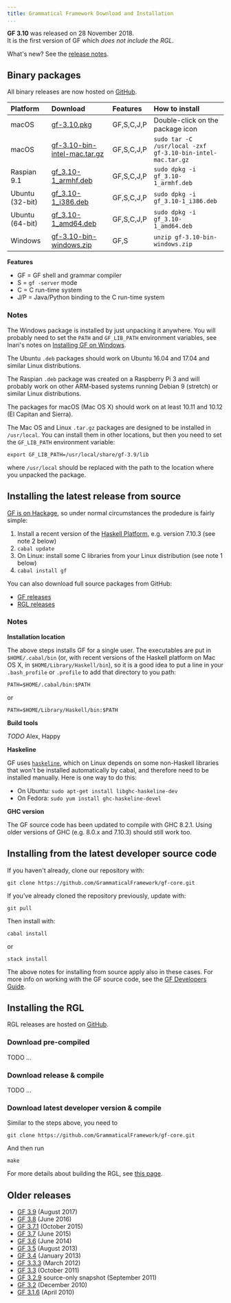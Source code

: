 ```yaml
---
title: Grammatical Framework Download and Installation
...
```


**GF 3.10** was released on 28 November 2018.  
It is the first version of GF which _does not include the RGL_.

What's new? See the [release notes](release-3.10.html).

## Binary packages

All binary releases are now hosted on [GitHub](https://github.com/GrammaticalFramework/gf-core/releases).

| Platform        | Download                                                     | Features   | How to install                                             |
|:----------------|:-------------------------------------------------------------|:-----------|:-----------------------------------------------------------|
| macOS           | [gf-3.10.pkg](gf-3.10.pkg)                                   | GF,S,C,J,P | Double-click on the package icon                           |
| macOS           | [gf-3.10-bin-intel-mac.tar.gz](gf-3.10-bin-intel-mac.tar.gz) | GF,S,C,J,P | `sudo tar -C /usr/local -zxf gf-3.10-bin-intel-mac.tar.gz` |
| Raspian 9.1     | [gf\_3.10-1\_armhf.deb](gf_3.10-1_armhf.deb)                 | GF,S,C,J,P | `sudo dpkg -i gf_3.10-1_armhf.deb`                         |
| Ubuntu (32-bit) | [gf\_3.10-1\_i386.deb](gf_3.10-1_i386.deb)                   | GF,S,C,J,P | `sudo dpkg -i gf_3.10-1_i386.deb`                          |
| Ubuntu (64-bit) | [gf\_3.10-1\_amd64.deb](gf_3.10-1_amd64.deb)                 | GF,S,C,J,P | `sudo dpkg -i gf_3.10-1_amd64.deb`                         |
| Windows         | [gf-3.10-bin-windows.zip](gf-3.10-bin-windows.zip)           | GF,S       | `unzip gf-3.10-bin-windows.zip`                            |

**Features**

- GF = GF shell and grammar compiler
- S = `gf -server` mode
- C = C run-time system
- J/P = Java/Python binding to the C run-time system

### Notes

The Windows package is installed by just unpacking it anywhere. You will
probably need to set the `PATH` and `GF_LIB_PATH` environment variables,
see Inari's notes on [Installing GF on Windows](http://www.grammaticalframework.org/~inari/gf-windows.html#toc3).

The Ubuntu `.deb` packages should work on Ubuntu 16.04 and 17.04 and
similar Linux distributions.

The Raspian `.deb` package was created on a Raspberry Pi 3 and will
probably work on other ARM-based systems running Debian 9 (stretch) or
similar Linux distributions.

The packages for macOS (Mac OS X) should work on at least 10.11 and
10.12 (El Capitan and Sierra).

The Mac OS and Linux `.tar.gz` packages are designed to be installed in
`/usr/local`. You can install them in other locations, but then you need
to set the `GF_LIB_PATH` environment variable:

```
export GF_LIB_PATH=/usr/local/share/gf-3.9/lib
```

where `/usr/local` should be replaced with the path to the location
where you unpacked the package.

## Installing the latest release from source

[GF is on Hackage](http://hackage.haskell.org/package/gf), so under
normal circumstances the prodedure is fairly simple:

1.  Install a recent version of the [Haskell
    Platform](http://hackage.haskell.org/platform), e.g. version 7.10.3
    (see note 2 below)
2.  `cabal update`
3.  On Linux: install some C libraries from your Linux distribution (see
    note 1 below)
4.  `cabal install gf`

You can also download full source packages from GitHub:

- [GF releases](https://github.com/GrammaticalFramework/gf-core/releases)
- [RGL releases](https://github.com/GrammaticalFramework/gf-rgl/releases)

### Notes

**Installation location**

The above steps installs GF for a single user. The executables are put
in `$HOME/.cabal/bin` (or, with recent versions of the Haskell platform
on Mac OS X, in `$HOME/Library/Haskell/bin`), so it is a good idea to
put a line in your `.bash_profile` or `.profile` to add that directory
to you path:

```
PATH=$HOME/.cabal/bin:$PATH
```

or

```
PATH=$HOME/Library/Haskell/bin:$PATH
```

**Build tools**

*TODO* Alex, Happy

**Haskeline**

GF uses [`haskeline`](http://hackage.haskell.org/package/haskeline), which
on Linux depends on some non-Haskell libraries that won't be installed
automatically by cabal, and therefore need to be installed manually.
Here is one way to do this:

- On Ubuntu: `sudo apt-get install libghc-haskeline-dev`
- On Fedora: `sudo yum install ghc-haskeline-devel`

**GHC version**

The GF source code has been updated to compile with GHC
8.2.1. Using older versions of GHC (e.g. 8.0.x and 7.10.3) should still
work too.

## Installing from the latest developer source code

If you haven't already, clone our repository with:

```
git clone https://github.com/GrammaticalFramework/gf-core.git
```

If you've already cloned the repository previously, update with:

```
git pull
```

Then install with:

```
cabal install
```

or

```
stack install
```

The above notes for installing from source apply also in these cases.
For more info on working with the GF source code, see the
[GF Developers Guide](../doc/gf-developers.html).

## Installing the RGL

RGL releases are hosted on [GitHub](https://github.com/GrammaticalFramework/gf-rgl/releases).

### Download pre-compiled

TODO ...

### Download release & compile

TODO ...

### Download latest developer version & compile

Similar to the steps above, you need to

```
git clone https://github.com/GrammaticalFramework/gf-core.git
```

And then run

```
make
```

For more details about building the RGL, see [this page](https://github.com/GrammaticalFramework/gf-rgl/blob/master/README.md).

## Older releases

- [GF 3.9](index-3.9.html) (August 2017)
- [GF 3.8](index-3.8.html) (June 2016)
- [GF 3.7.1](index-3.7.1.html) (October 2015)
- [GF 3.7](index-3.7.html) (June 2015)
- [GF 3.6](index-3.6.html) (June 2014)
- [GF 3.5](index-3.5.html) (August 2013)
- [GF 3.4](index-3.4.html) (January 2013)
- [GF 3.3.3](index-3.3.3.html) (March 2012)
- [GF 3.3](index-3.3.html) (October 2011)
- [GF 3.2.9](index-3.2.9.html) source-only snapshot (September 2011)
- [GF 3.2](index-3.2.html) (December 2010)
- [GF 3.1.6](index-3.1.6.html) (April 2010)
